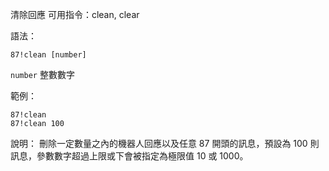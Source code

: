 清除回應
可用指令：clean, clear

語法：
```
87!clean [number]
```
`number` 整數數字

範例：
```
87!clean
87!clean 100
```
說明：
刪除一定數量之內的機器人回應以及任意 87 開頭的訊息，預設為 100 則訊息，參數數字超過上限或下會被指定為極限值 10 或 1000。
